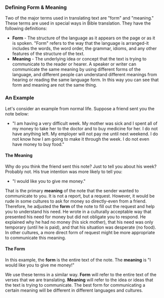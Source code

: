 
### Defining Form & Meaning

Two of the major terms used in translating text are "form" and "meaning." These terms are used in special ways in Bible translation. They have the following definitions:

  * **Form** - The structure of the language as it appears on the page or as it is spoken. "Form" refers to the way that the language is arranged-it includes the words, the word order, the grammar, idioms, and any other features of the structure of the text.
  * **Meaning** - The underlying idea or concept that the text is trying to communicate to the reader or hearer. A speaker or writer can communicate the same meaning by using different forms of the language, and different people can understand different meanings from hearing or reading the same language form. In this way you can see that form and meaning are not the same thing.

### An Example

Let's consider an example from normal life. Suppose a friend sent you the note below:

  * "I am having a very difficult week. My mother was sick and I spent all of my money to take her to the doctor and to buy medicine for her. I do not have anything left. My employer will not pay me until next weekend. I do not know how I am going to make it through the week. I do not even have money to buy food."

#### The Meaning

Why do you think the friend sent this note? Just to tell you about his week? Probably not. His true intention was more likely to tell you:

  * "I would like you to give me money."

That is the primary **meaning** of the note that the sender wanted to communicate to you. It is not a report, but a request. However, it would be rude in some cultures to ask for money so directly-even from a friend. Therefore, he adjusted the **form** of the note to fill out the request and help you to understand his need. He wrote in a culturally acceptable way that presented his need for money but did not obligate you to respond. He explained why he had no money (his sick mother), that his need was only temporary (until he is paid), and that his situation was desperate (no food). In other cultures, a more direct form of request might be more appropriate to communicate this meaning.

#### The Form

In this example, the **form** is the entire text of the note. The **meaning** is "I would like you to give me money!"

We use these terms in a similar way. **Form** will refer to the entire text of the verses that we are translating. **Meaning** will refer to the idea or ideas that the text is trying to communicate. The best form for communicating a certain meaning will be different in different languages and cultures.
